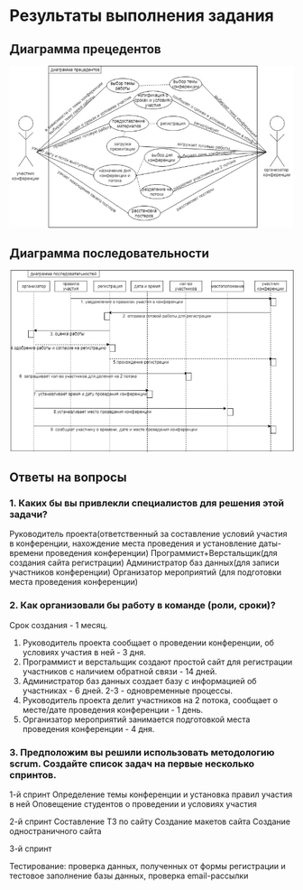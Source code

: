 # Результаты выполнения задания

## Диаграмма прецедентов

![alt](https://github.com/ctel-prj-mng/7-uml-270318-arinasaf11/blob/master/%D0%B4%D0%B8%D0%B0%D0%B3%D1%80%D0%B0%D0%BC%D0%BC%D0%B0_%D0%BF%D1%80%D0%B5%D1%86%D0%B5%D0%B4%D0%B5%D0%BD%D1%82%D0%BE%D0%B2.jpg?raw=true)

## Диаграмма последовательности

![alt](https://github.com/ctel-prj-mng/7-uml-270318-arinasaf11/blob/master/%D0%B4%D0%B8%D0%B0%D0%B3%D1%80%D0%B0%D0%BC%D0%BC%D0%B0_%D0%BF%D0%BE%D1%81%D0%BB%D0%B5%D0%B4%D0%BE%D0%B2%D0%B0%D1%82%D0%B5%D0%BB%D1%8C%D0%BD%D0%BE%D1%81%D1%82%D0%B5%D0%B9.jpg?raw=true)

## Ответы на вопросы
### 1. Каких бы вы привлекли специалистов для решения этой задачи?
 Руководитель проекта(ответственный за составление условий участия в конференции, нахождение места проведения и установление даты-времени проведения конференции)
Программист+Верстальщик(для создания сайта регистрации)
Администратор баз данных(для записи участников конференции)
Организатор мероприятий (для подготовки места проведения конференции)

### 2. Как организовали бы работу в команде (роли, сроки)?
Срок создания - 1 месяц.
1. Руководитель проекта сообщает о проведении конференции, об условиях участия в ней - 3 дня.
2. Программист и верстальщик создают простой сайт для регистрации участников с наличием обратной связи - 14 дней.
3. Администратор баз данных создает базу с информацией об участниках - 6 дней.
2-3 - одновременные процессы.
4. Руководитель проекта делит участников на 2 потока, сообщает о месте/дате проведения конференции - 1 день.
5. Организатор мероприятий занимается подготовкой места проведения конференции - 4 дня.
### 3. Предположим вы решили использовать методологию scrum.  Создайте список задач на первые несколько спринтов.
1-й спринт
Определение темы конференции и установка правил участия в ней
Оповещение студентов о проведении и условиях участия

2-й спринт
Составление ТЗ по сайту
Создание макетов сайта
Создание одностраничного сайта

3-й спринт

Тестирование: проверка данных, полученных от формы регистрации и тестовое заполнение базы данных, проверка email-рассылки
